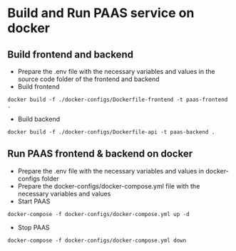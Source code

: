 # Build and Run PAAS service on docker

## Build frontend and backend
- Prepare the .env file with the necessary variables and values in the source code folder of the frontend and backend
- Build frontend
```
docker build -f ./docker-configs/Dockerfile-frontend -t paas-frontend .
```
- Build backend
```
docker build -f ./docker-configs/Dockerfile-api -t paas-backend .
```

## Run PAAS frontend & backend on docker
- Prepare the .env file with the necessary variables and values in docker-configs folder
- Prepare the docker-configs/docker-compose.yml file with the necessary variables and values
- Start PAAS
```
docker-compose -f docker-configs/docker-compose.yml up -d
```
- Stop PAAS
```
docker-compose -f docker-configs/docker-compose.yml down
```

